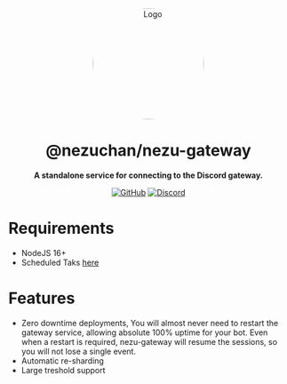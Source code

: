 <div align="center">

<img src="https://i.kagchi.my.id/nezuko.png" alt="Logo" width="200px" height="200px" style="border-radius:50%"/>

# @nezuchan/nezu-gateway

**A standalone service for connecting to the Discord gateway.**

[![GitHub](https://img.shields.io/github/license/nezuchan/nezu-gateway)](https://github.com/nezuchan/nezu-gateway/blob/main/LICENSE)
[![Discord](https://discordapp.com/api/guilds/785715968608567297/embed.png)](https://nezu.my.id)

</div>

# Requirements
- NodeJS 16+
- Scheduled Taks [here](https://github.com/NezuChan/scheduled-tasks)

# Features
- Zero downtime deployments, You will almost never need to restart the gateway service, allowing absolute 100% uptime for your bot. Even when a restart is required, nezu-gateway will resume the sessions, so you will not lose a single event.
- Automatic re-sharding
- Large treshold support